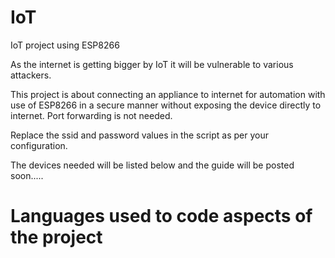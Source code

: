 # IoT
IoT project using ESP8266

As the internet is getting bigger by IoT it will be vulnerable to various attackers.

This project is about connecting an appliance to internet for automation with use of ESP8266 in a secure manner without exposing the device directly to internet. Port forwarding is not needed.

Replace the ssid and password values in the script as per your configuration.

The devices needed will be listed below and the guide will be posted soon.....

# Languages used to code aspects of the project
